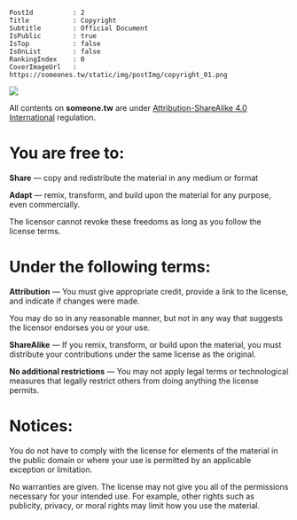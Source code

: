 ```
PostId          : 2
Title           : Copyright
Subtitle        : Official Document
IsPublic        : true
IsTop           : false
IsOnList        : false
RankingIndex    : 0
CoverImageUrl	: https://someones.tw/static/img/postImg/copyright_01.png
```

![](https://someones.tw/static/img/postImg/copyright_01.png)

All contents on **someone.tw** are under [Attribution-ShareAlike 4.0 International](https://creativecommons.org/licenses/by-sa/4.0/) regulation.

# You are free to:

**Share** — copy and redistribute the material in any medium or format

**Adapt** — remix, transform, and build upon the material for any purpose, even commercially.

The licensor cannot revoke these freedoms as long as you follow the license terms.

# Under the following terms:

**Attribution** — You must give appropriate credit, provide a link to the license, and indicate if changes were made. 

You may do so in any reasonable manner, but not in any way that suggests the licensor endorses you or your use.

**ShareAlike** — If you remix, transform, or build upon the material, you must distribute your contributions under the same license as the original.

**No additional restrictions** — You may not apply legal terms or technological measures that legally restrict others from doing anything the license permits.

# Notices:

You do not have to comply with the license for elements of the material in the public domain or where your use is permitted by an applicable exception or limitation.

No warranties are given. The license may not give you all of the permissions necessary for your intended use. For example, other rights such as publicity, privacy, or moral rights may limit how you use the material.
